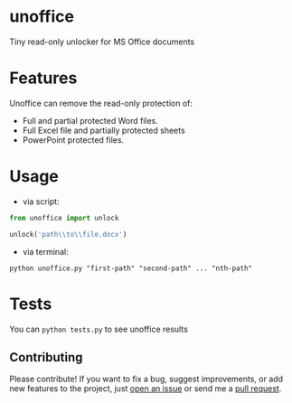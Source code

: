 # unoffice
Tiny read-only unlocker for MS Office documents

# Features
Unoffice can remove the read-only protection of:
  - Full and partial protected Word files.
  - Full Excel file and partially protected sheets
  - PowerPoint protected files.

# Usage
  - via script:
```python
from unoffice import unlock

unlock('path\\to\\file.docx')
```
  - via terminal:
```
python unoffice.py "first-path" "second-path" ... "nth-path"
```

# Tests
You can `python tests.py` to see unoffice results

## Contributing
Please contribute! If you want to fix a bug, suggest improvements, or add new features to the project, just [open an issue](https://github.com/elmoiv/unoffice/issues) or send me a [pull request](https://github.com/elmoiv/unoffice/pulls).
